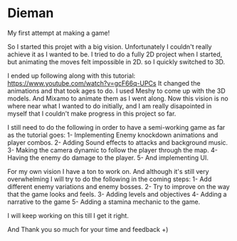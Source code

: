 # Dieman
My first attempt at making a game!


So I started this projet with a big vision. Unfortunately I couldn't really achieve it as I wanted to be.
I tried to do a fully 2D project when I started, but animating the moves felt impossible in 2D. so I quickly switched to 3D.

I ended up following along with this tutorial: https://www.youtube.com/watch?v=gcF66q-UPCs
It changed the animations and that took ages to do. I used Meshy to come up with the 3D models. And Mixamo to animate them as I went along.
Now this vision is no where near what I wanted to do initially, and I am really disapointed in myself that I couldn't make progress in this project so far.

I still need to do the following in order to have a semi-working game as far as the tutorial goes:
1- Implementing Enemy knockdown animations and player combos.
2- Adding Sound effects to attacks and background music.
3- Making the camera dynamic to follow the player through the map.
4- Having the enemy do damage to the player.
5- And implementing UI.

For my own vision I have a ton to work on. And although it's still very overwhelming I will try to do the following in the coming steps:
1- Add different enemy variations and enemy bosses.
2- Try to improve on the way that the game looks and feels.
3- Adding levels and objectives
4- Adding a narrative to the game
5- Adding a stamina mechanic to the game.

I will keep working on this till I get it right.

And Thank you so much for your time and feedback +)
